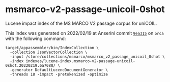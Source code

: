 # msmarco-v2-passage-unicoil-0shot

Lucene impact index of the MS MARCO V2 passage corpus for uniCOIL.

This index was generated on 2022/02/19 at Anserini commit [`9ea315`](https://github.com/castorini/anserini/commit/6a708047f71528f7d516c0dd45485204a36e6b1d) on `orca` with the following command:

```
target/appassembler/bin/IndexCollection \
  -collection JsonVectorCollection \
  -input /store/collections/msmarco/msmarco_v2_passage_unicoil_0shot \
  -index indexes/lucene-index.msmarco-v2-passage-unicoil-0shot.20220219.6a7080/ \
  -generator DefaultLuceneDocumentGenerator \
  -threads 18 -impact -pretokenized -optimize
```
